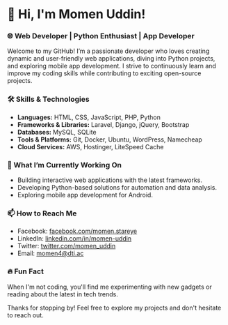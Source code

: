 # 👋 Hi, I'm Momen Uddin!

### 🌐 Web Developer | Python Enthusiast | App Developer

Welcome to my GitHub! I’m a passionate developer who loves creating dynamic and user-friendly web applications, diving into Python projects, and exploring mobile app development. I strive to continuously learn and improve my coding skills while contributing to exciting open-source projects.

### 🛠️ Skills & Technologies
- **Languages:** HTML, CSS, JavaScript, PHP, Python
- **Frameworks & Libraries:** Laravel, Django, jQuery, Bootstrap
- **Databases:** MySQL, SQLite
- **Tools & Platforms:** Git, Docker, Ubuntu, WordPress, Namecheap
- **Cloud Services:** AWS, Hostinger, LiteSpeed Cache

### 🚀 What I’m Currently Working On
- Building interactive web applications with the latest frameworks.
- Developing Python-based solutions for automation and data analysis.
- Exploring mobile app development for Android.

### 📫 How to Reach Me
- Facebook: [facebook.com/momen.stareye](https://www.facebook.com/momen.stareye)
- LinkedIn: [linkedin.com/in/momen-uddin](https://www.linkedin.com/in/momen-uddin)
- Twitter: [twitter.com/momen_uddin](https://twitter.com/momenstareye)
- Email: momen4@dti.ac

### 🔥 Fun Fact
When I'm not coding, you'll find me experimenting with new gadgets or reading about the latest in tech trends.

Thanks for stopping by! Feel free to explore my projects and don't hesitate to reach out.
